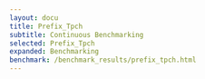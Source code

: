 ```yaml
---
layout: docu
title: Prefix_Tpch
subtitle: Continuous Benchmarking
selected: Prefix_Tpch
expanded: Benchmarking
benchmark: /benchmark_results/prefix_tpch.html
---
```

